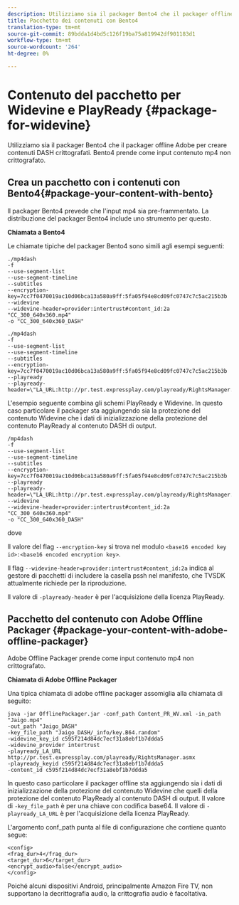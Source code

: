 ```yaml
---
description: Utilizziamo sia il packager Bento4 che il packager offline Adobe per creare contenuti DASH crittografati. Bento4 prende come input contenuto mp4 non crittografato.
title: Pacchetto dei contenuti con Bento4
translation-type: tm+mt
source-git-commit: 89bdda1d4bd5c126f19ba75a819942df901183d1
workflow-type: tm+mt
source-wordcount: '264'
ht-degree: 0%

---
```



# Contenuto del pacchetto per Widevine e PlayReady {#package-for-widevine}

Utilizziamo sia il packager Bento4 che il packager offline Adobe per creare contenuti DASH crittografati. Bento4 prende come input contenuto mp4 non crittografato.

## Crea un pacchetto con i contenuti con Bento4{#package-your-content-with-bento}

Il packager Bento4 prevede che l&#39;input mp4 sia pre-frammentato. La distribuzione del packager Bento4 include uno strumento per questo.

**Chiamata a Bento4**

Le chiamate tipiche del packager Bento4 sono simili agli esempi seguenti:

```
./mp4dash
-f
--use-segment-list
--use-segment-timeline
--subtitles
--encryption-key=7cc7f0470019ac10d06bca13a580a9ff:5fa05f94e8cd09fc0747c7c5ac215b3b
--widevine
--widevine-header=provider:intertrust#content_id:2a "CC_300_640x360.mp4"
-o "CC_300_640x360_DASH"
```

```
./mp4dash
-f
--use-segment-list
--use-segment-timeline
--subtitles
--encryption-key=7cc7f0470019ac10d06bca13a580a9ff:5fa05f94e8cd09fc0747c7c5ac215b3b
--playready
--playready-header=\"LA_URL:http://pr.test.expressplay.com/playready/RightsManager.asmx\"
```

L&#39;esempio seguente combina gli schemi PlayReady e Widevine. In questo caso particolare il packager sta aggiungendo sia la protezione del contenuto Widevine che i dati di inizializzazione della protezione del contenuto PlayReady al contenuto DASH di output.

```
/mp4dash
-f
--use-segment-list
--use-segment-timeline
--subtitles
--encryption-key=7cc7f0470019ac10d06bca13a580a9ff:5fa05f94e8cd09fc0747c7c5ac215b3b
--playready
--playready-header=\"LA_URL:http://pr.test.expressplay.com/playready/RightsManager.asmx\"
--widevine
--widevine-header=provider:intertrust#content_id:2a "CC_300_640x360.mp4"
-o "CC_300_640x360_DASH"
```

dove

Il valore del flag `--encryption-key` si trova nel modulo `<base16 encoded key id>:<base16 encoded encryption key>`.

Il flag `--widevine-header=provider:intertrust#content_id:2a` indica al gestore di pacchetti di includere la casella pssh nel manifesto, che TVSDK attualmente richiede per la riproduzione.

Il valore di `-playready-header` è per l&#39;acquisizione della licenza PlayReady.

## Pacchetto del contenuto con Adobe Offline Packager {#package-your-content-with-adobe-offline-packager}

Adobe Offline Packager prende come input contenuto mp4 non crittografato.

**Chiamata di Adobe Offline Packager**

Una tipica chiamata di adobe offline packager assomiglia alla chiamata di seguito:

```
java -jar OfflinePackager.jar -conf_path Content_PR_WV.xml -in_path "Jaigo.mp4"
-out_path "Jaigo_DASH"
-key_file_path "Jaigo_DASH/_info/key.B64.random"
-widevine_key_id c595f214d84dc7ecf31a8ebf1b7ddda5
-widevine_provider intertrust
-playready_LA_URL
http://pr.test.expressplay.com/playready/RightsManager.asmx
-playready_keyid c595f214d84dc7ecf31a8ebf1b7ddda5
-content_id c595f214d84dc7ecf31a8ebf1b7ddda5
```

In questo caso particolare il packager offline sta aggiungendo sia i dati di inizializzazione della protezione del contenuto Widevine che quelli della protezione del contenuto PlayReady al contenuto DASH di output. Il valore di `-key_file_path` è per una chiave con codifica base64. Il valore di `-playready_LA_URL` è per l&#39;acquisizione della licenza PlayReady.

L&#39;argomento conf_path punta al file di configurazione che contiene quanto segue:

```
<config>
<frag_dur>4</frag_dur>
<target_dur>6</target_dur>
<encrypt_audio>false</encrypt_audio>
</config>
```

Poiché alcuni dispositivi Android, principalmente Amazon Fire TV, non supportano la decrittografia audio, la crittografia audio è facoltativa.

